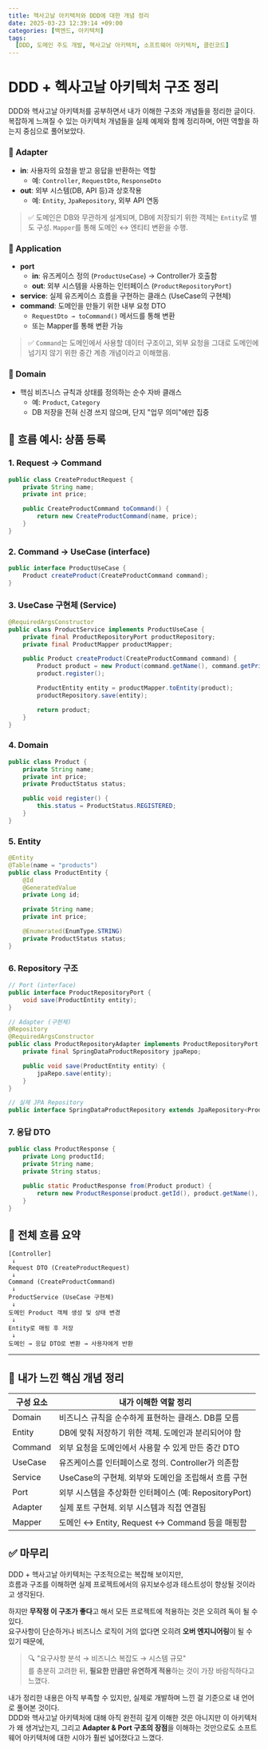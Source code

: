 ```yaml
---
title: 헥사고날 아키텍처와 DDD에 대한 개념 정리
date: 2025-03-23 12:39:14 +09:00
categories: [백엔드, 아키텍처]
tags:
  [DDD, 도메인 주도 개발, 헥사고날 아키텍처, 소프트웨어 아키텍처, 클린코드]
---
```


# DDD + 헥사고날 아키텍처 구조 정리

DDD와 헥사고날 아키텍처를 공부하면서 내가 이해한 구조와 개념들을 정리한 글이다. 복잡하게 느껴질 수 있는 아키텍처 개념들을 실제 예제와 함께 정리하며, 어떤 역할을 하는지 중심으로 풀어보았다.

### 🔸 Adapter
- **in**: 사용자의 요청을 받고 응답을 반환하는 역할
  - 예: `Controller`, `RequestDto`, `ResponseDto`
- **out**: 외부 시스템(DB, API 등)과 상호작용
  - 예: `Entity`, `JpaRepository`, 외부 API 연동

> ✅ 도메인은 DB와 무관하게 설계되며, DB에 저장되기 위한 객체는 `Entity`로 별도 구성. `Mapper`를 통해 도메인 ↔ 엔티티 변환을 수행.

### 🔸 Application
- **port**
  - **in**: 유즈케이스 정의 (`ProductUseCase`) → Controller가 호출함
  - **out**: 외부 시스템을 사용하는 인터페이스 (`ProductRepositoryPort`)
- **service**: 실제 유즈케이스 흐름을 구현하는 클래스 (UseCase의 구현체)
- **command**: 도메인을 만들기 위한 내부 요청 DTO
  - `RequestDto → toCommand()` 메서드를 통해 변환
  - 또는 Mapper를 통해 변환 가능

> ✅ `Command`는 도메인에서 사용할 데이터 구조이고, 외부 요청을 그대로 도메인에 넘기지 않기 위한 중간 계층 개념이라고 이해했음.

### 🔸 Domain
- 핵심 비즈니스 규칙과 상태를 정의하는 순수 자바 클래스
  - 예: `Product`, `Category`
  - DB 저장을 전혀 신경 쓰지 않으며, 단지 "업무 의미"에만 집중


## 🔁 흐름 예시: 상품 등록

### 1. Request → Command
```java
public class CreateProductRequest {
    private String name;
    private int price;

    public CreateProductCommand toCommand() {
        return new CreateProductCommand(name, price);
    }
}
```

### 2. Command → UseCase (interface)
```java
public interface ProductUseCase {
    Product createProduct(CreateProductCommand command);
}
```

### 3. UseCase 구현체 (Service)
```java
@RequiredArgsConstructor
public class ProductService implements ProductUseCase {
    private final ProductRepositoryPort productRepository;
    private final ProductMapper productMapper;

    public Product createProduct(CreateProductCommand command) {
        Product product = new Product(command.getName(), command.getPrice());
        product.register();

        ProductEntity entity = productMapper.toEntity(product);
        productRepository.save(entity);

        return product;
    }
}
```

### 4. Domain
```java
public class Product {
    private String name;
    private int price;
    private ProductStatus status;

    public void register() {
        this.status = ProductStatus.REGISTERED;
    }
}
```

### 5. Entity
```java
@Entity
@Table(name = "products")
public class ProductEntity {
    @Id
    @GeneratedValue
    private Long id;

    private String name;
    private int price;

    @Enumerated(EnumType.STRING)
    private ProductStatus status;
}
```

### 6. Repository 구조
```java
// Port (interface)
public interface ProductRepositoryPort {
    void save(ProductEntity entity);
}

// Adapter (구현체)
@Repository
@RequiredArgsConstructor
public class ProductRepositoryAdapter implements ProductRepositoryPort {
    private final SpringDataProductRepository jpaRepo;

    public void save(ProductEntity entity) {
        jpaRepo.save(entity);
    }
}

// 실제 JPA Repository
public interface SpringDataProductRepository extends JpaRepository<ProductEntity, Long> {}
```

### 7. 응답 DTO
```java
public class ProductResponse {
    private Long productId;
    private String name;
    private String status;

    public static ProductResponse from(Product product) {
        return new ProductResponse(product.getId(), product.getName(), product.getStatus().name());
    }
}
```


## 🔄 전체 흐름 요약
```
[Controller]
 ↓
Request DTO (CreateProductRequest)
 ↓
Command (CreateProductCommand)
 ↓
ProductService (UseCase 구현체)
 ↓
도메인 Product 객체 생성 및 상태 변경
 ↓
Entity로 매핑 후 저장
 ↓
도메인 → 응답 DTO로 변환 → 사용자에게 반환
```

___

## 🧠 내가 느낀 핵심 개념 정리

| 구성 요소 | 내가 이해한 역할 정리 |
|------------|------------------|
| Domain     | 비즈니스 규칙을 순수하게 표현하는 클래스. DB를 모름 |
| Entity     | DB에 맞춰 저장하기 위한 객체. 도메인과 분리되어야 함 |
| Command    | 외부 요청을 도메인에서 사용할 수 있게 만든 중간 DTO |
| UseCase    | 유즈케이스를 인터페이스로 정의. Controller가 의존함 |
| Service    | UseCase의 구현체. 외부와 도메인을 조립해서 흐름 구현 |
| Port       | 외부 시스템을 추상화한 인터페이스 (예: RepositoryPort) |
| Adapter    | 실제 포트 구현체. 외부 시스템과 직접 연결됨 |
| Mapper     | 도메인 ↔ Entity, Request ↔ Command 등을 매핑함 |



## ✅ 마무리

DDD + 헥사고날 아키텍처는 구조적으로는 복잡해 보이지만,  
흐름과 구조를 이해하면 실제 프로젝트에서의 유지보수성과 테스트성이 향상될 것이라고 생각된다.

하지만 **무작정 이 구조가 좋다**고 해서 모든 프로젝트에 적용하는 것은 오히려 독이 될 수 있다.  
요구사항이 단순하거나 비즈니스 로직이 거의 없다면 오히려 **오버 엔지니어링**이 될 수 있기 때문에,

> 🔍 "요구사항 분석 → 비즈니스 복잡도 → 시스템 규모"  
를 충분히 고려한 뒤, **필요한 만큼만 유연하게 적용**하는 것이 가장 바람직하다고 느꼈다.

내가 정리한 내용은 아직 부족할 수 있지만, 실제로 개발하며 느낀 걸 기준으로 내 언어로 풀어본 것이다.  
DDD와 헥사고날 아키텍처에 대해 아직 완전히 깊게 이해한 것은 아니지만 이 아키텍처가 왜 생겨났는지, 그리고 **Adapter & Port 구조의 장점**을 이해하는 것만으로도 소프트웨어 아키텍처에 대한 시야가 훨씬 넓어졌다고 느꼈다.
